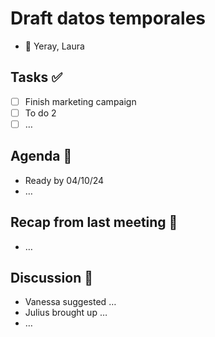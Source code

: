 # Draft datos temporales
* 👥 Yeray, Laura

## Tasks ✅

* [ ] Finish marketing campaign
* [ ] To do 2
* [ ] …

## Agenda 📑

* Ready by 04/10/24
* …

## Recap from last meeting 🔁

* …

## Discussion 💬

* Vanessa suggested …
* Julius brought up …
* …
